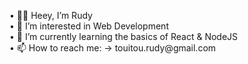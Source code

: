 <!-- <img  src="https://media1.tenor.com/images/69e999dba4055e579132681d55202181/tenor.gif?itemid=26941996" width="50%" /> -->
<div>
<p> • 🙋‍♂️ Heey, I’m Rudy <br>
• 👀 I’m interested in Web Development <br>
• 🌱 I’m currently learning the basics of React & NodeJS <br>
• 📫 How to reach me: -> touitou.rudy@gmail.com </p> 
</div>
